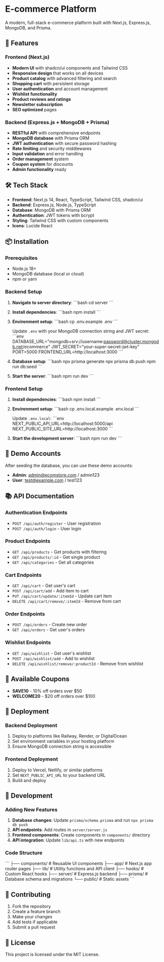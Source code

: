 # E-commerce Platform

A modern, full-stack e-commerce platform built with Next.js, Express.js, MongoDB, and Prisma.

## 🚀 Features

### Frontend (Next.js)
- **Modern UI** with shadcn/ui components and Tailwind CSS
- **Responsive design** that works on all devices
- **Product catalog** with advanced filtering and search
- **Shopping cart** with persistent storage
- **User authentication** and account management
- **Wishlist functionality**
- **Product reviews and ratings**
- **Newsletter subscription**
- **SEO optimized** pages

### Backend (Express.js + MongoDB + Prisma)
- **RESTful API** with comprehensive endpoints
- **MongoDB database** with Prisma ORM
- **JWT authentication** with secure password hashing
- **Rate limiting** and security middlewares
- **Input validation** and error handling
- **Order management** system
- **Coupon system** for discounts
- **Admin functionality** ready

## 🛠️ Tech Stack

- **Frontend**: Next.js 14, React, TypeScript, Tailwind CSS, shadcn/ui
- **Backend**: Express.js, Node.js, TypeScript
- **Database**: MongoDB with Prisma ORM
- **Authentication**: JWT tokens with bcrypt
- **Styling**: Tailwind CSS with custom components
- **Icons**: Lucide React

## 📦 Installation

### Prerequisites
- Node.js 18+ 
- MongoDB database (local or cloud)
- npm or yarn

### Backend Setup

1. **Navigate to server directory**:
   \`\`\`bash
   cd server
   \`\`\`

2. **Install dependencies**:
   \`\`\`bash
   npm install
   \`\`\`

3. **Environment setup**:
   \`\`\`bash
   cp .env.example .env
   \`\`\`
   
   Update `.env` with your MongoDB connection string and JWT secret:
   \`\`\`env
   DATABASE_URL="mongodb+srv://username:password@cluster.mongodb.net/ecommerce"
   JWT_SECRET="your-super-secret-jwt-key"
   PORT=5000
   FRONTEND_URL=http://localhost:3000
   \`\`\`

4. **Database setup**:
   \`\`\`bash
   npx prisma generate
   npx prisma db push
   npm run db:seed
   \`\`\`

5. **Start the server**:
   \`\`\`bash
   npm run dev
   \`\`\`

### Frontend Setup

1. **Install dependencies**:
   \`\`\`bash
   npm install
   \`\`\`

2. **Environment setup**:
   \`\`\`bash
   cp .env.local.example .env.local
   \`\`\`
   
   Update `.env.local`:
   \`\`\`env
   NEXT_PUBLIC_API_URL=http://localhost:5000/api
   NEXT_PUBLIC_SITE_URL=http://localhost:3000
   \`\`\`

3. **Start the development server**:
   \`\`\`bash
   npm run dev
   \`\`\`

## 🔐 Demo Accounts

After seeding the database, you can use these demo accounts:

- **Admin**: admin@ecomstore.com / admin123
- **User**: test@example.com / test123

## 📚 API Documentation

### Authentication Endpoints
- `POST /api/auth/register` - User registration
- `POST /api/auth/login` - User login

### Product Endpoints
- `GET /api/products` - Get products with filtering
- `GET /api/products/:id` - Get single product
- `GET /api/categories` - Get all categories

### Cart Endpoints
- `GET /api/cart` - Get user's cart
- `POST /api/cart/add` - Add item to cart
- `PUT /api/cart/update/:itemId` - Update cart item
- `DELETE /api/cart/remove/:itemId` - Remove from cart

### Order Endpoints
- `POST /api/orders` - Create new order
- `GET /api/orders` - Get user's orders

### Wishlist Endpoints
- `GET /api/wishlist` - Get user's wishlist
- `POST /api/wishlist/add` - Add to wishlist
- `DELETE /api/wishlist/remove/:productId` - Remove from wishlist

## 🎯 Available Coupons

- **SAVE10** - 10% off orders over $50
- **WELCOME20** - $20 off orders over $100

## 🚀 Deployment

### Backend Deployment
1. Deploy to platforms like Railway, Render, or DigitalOcean
2. Set environment variables in your hosting platform
3. Ensure MongoDB connection string is accessible

### Frontend Deployment
1. Deploy to Vercel, Netlify, or similar platforms
2. Set `NEXT_PUBLIC_API_URL` to your backend URL
3. Build and deploy

## 🔧 Development

### Adding New Features
1. **Database changes**: Update `prisma/schema.prisma` and run `npx prisma db push`
2. **API endpoints**: Add routes in `server/server.js`
3. **Frontend components**: Create components in `components/` directory
4. **API integration**: Update `lib/api.ts` with new endpoints

### Code Structure
\`\`\`
├── components/          # Reusable UI components
├── app/                # Next.js app router pages
├── lib/                # Utility functions and API client
├── hooks/              # Custom React hooks
├── server/             # Express.js backend
├── prisma/             # Database schema and migrations
└── public/             # Static assets
\`\`\`

## 🤝 Contributing

1. Fork the repository
2. Create a feature branch
3. Make your changes
4. Add tests if applicable
5. Submit a pull request

## 📄 License

This project is licensed under the MIT License.

